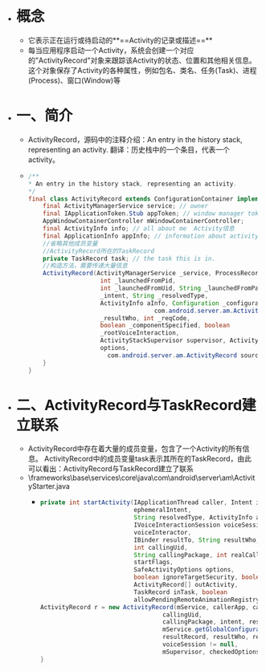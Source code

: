 - # 概念
	- 它表示正在运行或待启动的**==Activity的记录或描述==**
	- 每当应用程序启动一个Activity，系统会创建一个对应的"ActivityRecord"对象来跟踪该Activity的状态、位置和其他相关信息。这个对象保存了Activity的各种属性，例如包名、类名、任务(Task)、进程(Process)、窗口(Window)等
- # 一、简介
	- ActivityRecord，源码中的注释介绍：An entry in the history stack, representing an activity. 翻译：历史栈中的一个条目，代表一个activity。
	- ```java
	  /**
	  * An entry in the history stack, representing an activity.
	  */
	  final class ActivityRecord extends ConfigurationContainer implements AppWindowContainerListener {
	      final ActivityManagerService service; // owner
	      final IApplicationToken.Stub appToken; // window manager token
	      AppWindowContainerController mWindowContainerController;
	      final ActivityInfo info; // all about me  Activity信息
	      final ApplicationInfo appInfo; // information about activity's app
	      //省略其他成员变量
	      //ActivityRecord所在的TaskRecord
	      private TaskRecord task; // the task this is in.
	      //构造方法，需要传递大量信息
	      ActivityRecord(ActivityManagerService _service, ProcessRecord _caller,
	                      int _launchedFromPid,
	                      int _launchedFromUid, String _launchedFromPackage, Intent
	                      _intent, String _resolvedType,
	                      ActivityInfo aInfo, Configuration _configuration,
	                                     com.android.server.am.ActivityRecord _resultTo, String
	                      _resultWho, int _reqCode,
	                      boolean _componentSpecified, boolean
	                      _rootVoiceInteraction,
	                      ActivityStackSupervisor supervisor, ActivityOptions
	                      options,
	      					com.android.server.am.ActivityRecord sourceRecord) {
	      }
	  }
	  ```
- # 二、ActivityRecord与TaskRecord建立联系
	- ActivityRecord中存在着大量的成员变量，包含了一个Activity的所有信息。 ActivityRecord中的成员变量task表示其所在的TaskRecord，由此可以看出：ActivityRecord与TaskRecord建立了联系
	- \frameworks\base\services\core\java\com\android\server\am\ActivityStarter.java
		- ```java
		  private int startActivity(IApplicationThread caller, Intent intent, Intent
		                            ephemeralIntent,
		                            String resolvedType, ActivityInfo aInfo, ResolveInfo rInfo,
		                            IVoiceInteractionSession voiceSession, IVoiceInteractor
		                            voiceInteractor,
		                            IBinder resultTo, String resultWho, int requestCode, int callingPid,
		                            int callingUid,
		                            String callingPackage, int realCallingPid, int realCallingUid, int
		                            startFlags,
		                            SafeActivityOptions options,
		                            boolean ignoreTargetSecurity, boolean componentSpecified,
		                            ActivityRecord[] outActivity,
		                            TaskRecord inTask, boolean
		                            allowPendingRemoteAnimationRegistryLookup) {
		  ActivityRecord r = new ActivityRecord(mService, callerApp, callingPid,
		                                    callingUid,
		                                    callingPackage, intent, resolvedType, aInfo,
		                                    mService.getGlobalConfiguration(),
		                                    resultRecord, resultWho, requestCode, componentSpecified,
		                                    voiceSession != null,
		                                    mSupervisor, checkedOptions, sourceRecord);
		  }
		  ```